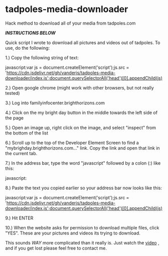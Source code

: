 # tadpoles-media-downloader
Hack method to download all of your media from tadpoles.com

***INSTRUCTIONS BELOW***

Quick script I wrote to download all pictures and videos out of tadpoles. To use, do the following:

1.) Copy the following string of text:

javascript:var js = document.createElement('script');js.src = 'https://cdn.jsdelivr.net/gh/vanderjs/tadpoles-media-downloader/index.js';document.querySelectorAll('head')[0].appendChild(js)

2.) Open google chrome (might work with other browsers, but not really tested)

3.) Log into familyinfocenter.brighthorizons.com

4.) Click on the my bright day button in the middle towards the left side of the page

5.) Open an image up, right click on the image, and select "inspect" from the bottom of the list

6.) Scroll up to the top of the Developer Element Screen to find a "mybrighday.brighthorizons.com\..." link. Copy the link and open that link in the current tab.

7.) In the address bar, type the word "javascript" followed by a colon (:) like this:

javascript:

8.) Paste the text you copied earlier so your address bar now looks like this:

javascript:var js = document.createElement('script');js.src = 'https://cdn.jsdelivr.net/gh/vanderjs/tadpoles-media-downloader/index.js';document.querySelectorAll('head')[0].appendChild(js)

9.) Hit ENTER

10.) When the website asks for permission to download multiple files, click "YES". These are your pictures and videos its trying to download.

This sounds *WAY* more complicated than it really is.
Just watch the [video](https://www.youtube.com/watch?v=c54Zx0Dx_A4)
, and if you get lost please feel free to contact me.
